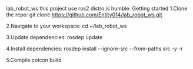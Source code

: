 lab_robot_ws
this project use ros2 distro is humble.
Getting started
1.Clone the repo:
git clone https://github.com/Entity014/lab_robot_ws.git

2.Navigate to your workspace:
cd ~/lab_robot_ws

3.Update dependencies:
rosdep update

4.Install dependencies:
rosdep install --ignore-src --from-paths src -y -r

5.Compile
colcon build